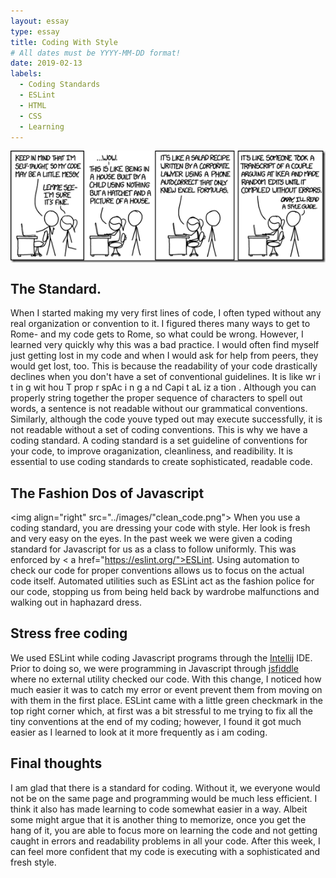 ```yaml
---
layout: essay
type: essay
title: Coding With Style
# All dates must be YYYY-MM-DD format!
date: 2019-02-13
labels:
  - Coding Standards 
  - ESLint
  - HTML
  - CSS
  - Learning
---
```


<img align="center" src="../images/code_quality_comic.png">

## The Standard.
When I started making my very first lines of code, I often typed without any real organization or convention to it. I figured theres many ways to get to Rome- and my code gets to Rome, so what could be wrong. However, I learned very quickly why this was a bad practice. I would often find myself just getting lost in my code and when I would ask for help from peers, they would get lost, too. This is because the readability of your code drastically declines when you don't have a set of conventional guidelines. It is like wr i t in g wit hou T prop r spAc i n g a nd Capi t aL iz a tion . Although you can properly string together the proper sequence of characters to spell out words, a sentence is not readable without our grammatical conventions. Similarly, although the code youve typed out may execute successfully, it is not readable without a set of coding conventions. This is why we have a coding standard. A coding standard is a set guideline of conventions for your code, to improve oraganization, cleanliness, and readibility. It is essential to use coding standards to create sophisticated, readable code.

## The Fashion Dos of Javascript
<img align="right" src="../images/"clean_code.png">
When you use a coding standard, you are dressing your code with style. Her look is fresh and very easy on the eyes. In the past week we were given a coding standard for Javascript for us as a class to follow uniformly. This was enforced by < a href="https://eslint.org/">ESLint</a>. Using automation to check our code for proper conventions allows us to focus on the actual code itself. Automated utilities such as ESLint act as the fashion police for our code, stopping us from being held back by wardrobe malfunctions and walking out in haphazard dress.

## Stress free coding
We used ESLint while coding Javascript programs through the <a href="https://www.jetbrains.com/idea/">Intellij</a> IDE. Prior to doing so, we were programming in Javascript through <a href="https://jsfiddle.net/">jsfiddle</a> where no external utility checked our code. With this change, I noticed how much easier it was to catch my error or event prevent them from moving on with them in the first place. ESLint came with a little green checkmark in the top right corner which, at first was a bit stressful to me trying to fix all the tiny conventions at the end of my coding; however, I found it got much easier as I learned to look at it more frequently as i am coding.

## Final thoughts
I am glad that there is a standard for coding. Without it, we everyone would not be on the same page and programming would be much less efficient. I think it also has made learning to code somewhat easier in a way. Albeit some might argue that it is another thing to memorize, once you get the hang of it, you are able to focus more on learning the code and not getting caught in errors and readability problems in all your code. After this week, I can feel more confident that my code is executing with a sophisticated and fresh style.
